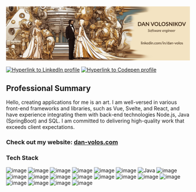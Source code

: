 ![banner image with name "Dan Volosnikov" and links to LinkedIn profile](banner-image.jpg)

[![Hyperlink to LinkedIn profile](https://img.shields.io/badge/linkedin-%230077B5.svg?style=for-the-badge&logo=linkedin)](https://www.linkedin.com/in/dan-volos/)
[![Hyperlink to Codepen profile](https://img.shields.io/badge/codepen-333333?style=for-the-badge&logo=codepen)](https://codepen.io/Volosnikov)


## Professional Summary

Hello, creating applications for me is an art. I am well-versed in various front-end frameworks and libraries, such as Vue, Svelte, and React, and have experience integrating them with back-end technologies Node.js, Java (SpringBoot) and SQL. I am committed to delivering high-quality work that exceeds client expectations.

### Check out my website: [dan-volos.com](https://portroyal.onrender.com/)

### Tech Stack
![image](https://img.shields.io/badge/Vue-41B883?style=for-the-badge&logo=vue.js&logoColor=white) ![image](https://img.shields.io/badge/Svelte-AA1E1E?style=for-the-badge&logo=svelte&logoColor=white) ![image](https://img.shields.io/badge/React-61DBFB?style=for-the-badge&logo=react&logoColor=white) ![image](https://img.shields.io/badge/TypeScript-007ACC?style=for-the-badge&logo=typescript&logoColor=white) ![image](https://img.shields.io/badge/JavaScript-323330?style=for-the-badge&logo=javascript&logoColor=F7DF1E) ![image](https://img.shields.io/badge/Tailwind-6D28D9?style=for-the-badge&logo=tailwindcss&logoColor=white) ![Java](https://img.shields.io/badge/java-%23ED8B00.svg?style=for-the-badge&logo=openjdk&logoColor=white) ![image](https://img.shields.io/badge/Spring_Boot-F2F4F9?style=for-the-badge&logo=spring-boot) ![image](https://img.shields.io/badge/Amazon_AWS-FF9900?style=for-the-badge&logo=amazonaws&logoColor=white) ![image](https://img.shields.io/badge/Node_js-F2F4F9?style=for-the-badge&logo=node.js) ![image](https://img.shields.io/badge/Databases-444444?style=for-the-badge&logo=database&logoColor=white) ![image](https://img.shields.io/badge/MySQL-005C84?style=for-the-badge&logo=mysql&logoColor=white) ![image](https://img.shields.io/badge/HTML5-E34F26?style=for-the-badge&logo=html5&logoColor=white) ![image](https://img.shields.io/badge/CSS3-1572B6?style=for-the-badge&logo=css3&logoColor=white) ![image](https://img.shields.io/badge/json-5E5C5C?style=for-the-badge&logo=json&logoColor=white) ![image](https://img.shields.io/badge/VSCode-0078D4?style=for-the-badge&logo=visual%20studio%20code&logoColor=white) ![image](https://img.shields.io/badge/IntelliJ_IDEA-000000.svg?style=for-the-badge&logo=intellij-idea&logoColor=white) ![image](https://img.shields.io/badge/GIT-E44C30?style=for-the-badge&logo=git&logoColor=white) ![image](https://img.shields.io/badge/Microsoft_Office-D83B01?style=for-the-badge&logo=microsoft&logoColor=white) ![image](https://img.shields.io/badge/Slack-4A154B?style=for-the-badge&logo=slack&logoColor=white)

<!--
**lightofdavinci/lightofdavinci** is a ✨ _special_ ✨ repository because its `README.md` (this file) appears on your GitHub profile.

Here are some ideas to get you started:

- 🔭 I’m currently working on ...
- 🌱 I’m currently learning ...
- 👯 I’m looking to collaborate on ...
- 🤔 I’m looking for help with ...
- 💬 Ask me about ...
- 📫 How to reach me: ...
- 😄 Pronouns: ...
- ⚡ Fun fact: ...
-->
